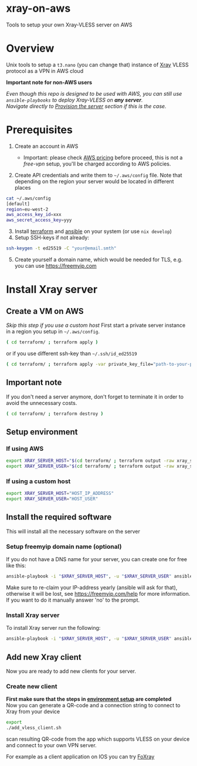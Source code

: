 # xray-on-aws
Tools to setup your own Xray-VLESS server on AWS

# Overview
Unix tools to setup a `t3.nano` (you can change that) instance of [Xray](https://github.com/XTLS/Xray-core) VLESS protocol as a VPN in AWS cloud

**Important note for non-AWS users**

*Even though this repo is designed to be used with AWS, you can still use `ansible-playbooks` to deploy Xray-VLESS on <b>any server</b>.*<br/>
*Navigate directly to [Provision the server](https://github.com/dimkNevidimk/xray-on-aws#setup-environment) section if this is the case.*

# Prerequisites
1. Create an account in AWS
    * Important: please check [AWS pricing](https://aws.amazon.com/pricing) before proceed, this is not a *free-vpn* setup, you'll be charged according to AWS policies.

2. Create API credentials and write them to `~/.aws/config` file. Note that depending on the region your server would be located in different places
```bash
cat ~/.aws/config
[default]
region=eu-west-2
aws_access_key_id=xxx
aws_secret_access_key=yyy
```

3. Install [terraform](https://developer.hashicorp.com/terraform) and [ansible](https://www.ansible.com) on your system (or use `nix develop`)
4. Setup SSH-keys if not already:
```bash
ssh-keygen -t ed25519 -C "your@email.smth"
```
5. Create yourself a domain name, which would be needed for TLS, e.g. you can use https://freemyip.com

# Install Xray server
## Create a VM on AWS
*Skip this step if you use a custom host*
First start a private server instance in a region you setup in `~/.aws/config`.
```bash
( cd terraform/ ; terraform apply )
```
or if you use different ssh-key than `~/.ssh/id_ed25519`
```bash
( cd terraform/ ; terraform apply -var private_key_file="path-to-your-private-key" )
```

## Important note
If you don't need a server anymore, don't forget to terminate it in order to avoid the unnecessary costs.
```bash
( cd terraform/ ; terraform destroy )
```

## Setup environment
### If using AWS
```bash
export XRAY_SERVER_HOST="$(cd terraform/ ; terraform output -raw xray_server_ipv6)" # or change to your server name
export XRAY_SERVER_USER="$(cd terraform/ ; terraform output -raw xray_server_user)" # or change to the user on your server
```
### If using a custom host
```bash
export XRAY_SERVER_HOST="HOST_IP_ADDRESS"
export XRAY_SERVER_USER="HOST_USER"
```

## Install the required software
This will install all the necessary software on the server
### Setup freemyip domain name (optional)
If you do not have a DNS name for your server, you can create one for free like this:
```bash
ansible-playbook -i "$XRAY_SERVER_HOST", -u "$XRAY_SERVER_USER" ansible/setup_freemyip_domain_name.yml
```

Make sure to re-claim your IP-address yearly (ansible will ask for that), otherwise it will be lost, see https://freemyip.com/help for more information.
If you want to do it manually answer 'no' to the prompt.
### Install Xray server
To install Xray server run the following:
```bash
ansible-playbook -i "$XRAY_SERVER_HOST", -u "$XRAY_SERVER_USER" ansible/setup_xray_server.yml
```

## Add new Xray client
Now you are ready to add new clients for your server.
### Create new client
**First make sure that the steps in [environment setup](#setup-environment) are completed**</br>
Now you can generate a QR-code and a connection string to connect to Xray from your device
```bash
export
./add_vless_client.sh
```
scan resulting QR-code from the app which supports VLESS on your device and connect to your own VPN server.

For example as a client application on IOS you can try [FoXray](https://apps.apple.com/us/app/foxray/id6448898396)
